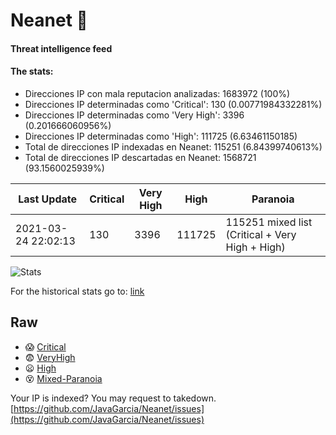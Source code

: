# Neanet :hocho:
#### Threat intelligence feed
#### The stats:

- Direcciones IP con mala reputacion analizadas: 1683972 (100%)
- Direcciones IP determinadas como 'Critical':  130 (0.00771984332281%)
- Direcciones IP determinadas como 'Very High':  3396 (0.201666060956%)
- Direcciones IP determinadas como 'High':  111725 (6.63461150185)
- Total de direcciones IP indexadas en Neanet:  115251 (6.84399740613%)
- Total de direcciones IP descartadas en Neanet:  1568721 (93.1560025939%)

| Last Update | Critical | Very High | High | Paranoia |
| --- | --- | --- | --- | --- |
| 2021-03-24 22:02:13 | 130 | 3396 | 111725 | 115251 mixed list (Critical + Very High + High)|

![Stats](https://docs.google.com/spreadsheets/d/e/2PACX-1vSnaNMIXVabIpDJjufMlzH7poXnshF3mgd8Is1g9ytUEzVsP5my4Trn8f-xkoLLQ38xpL3HtmUexLo6/pubchart?oid=501124687&format=image)

For the historical stats go to: [link](/stats.csv)
## Raw
- :scream: [Critical](https://raw.githubusercontent.com/JavaGarcia/Neanet/master/blacklists/neanet_critical.txt)
- :fearful: [VeryHigh](https://raw.githubusercontent.com/JavaGarcia/Neanet/master/blacklists/neanet_veryHigh.txtt)
- :frowning: [High](https://raw.githubusercontent.com/JavaGarcia/Neanet/master/blacklists/neanet_high.txt)
- :dizzy_face: [Mixed-Paranoia](https://raw.githubusercontent.com/JavaGarcia/Neanet/master/blacklists/neanet_all.txt)


Your IP is indexed? You may request to takedown. [https://github.com/JavaGarcia/Neanet/issues](https://github.com/JavaGarcia/Neanet/issues)










































































































































































































































































































































































































































































































































































































































































































































































































































































































































































































































































































































































































































































































































































































































































































































































































































































































































































































































































































































































































































































































































































































































































































































































































































































































































































































































































































































































































































































































































































































































































































































































































































































































































































































































































































































































































































































































































































































































































































































































































































































































































































































































































































































































































































































































































































































































































































































































































































































































































































































































































































































































































































































































